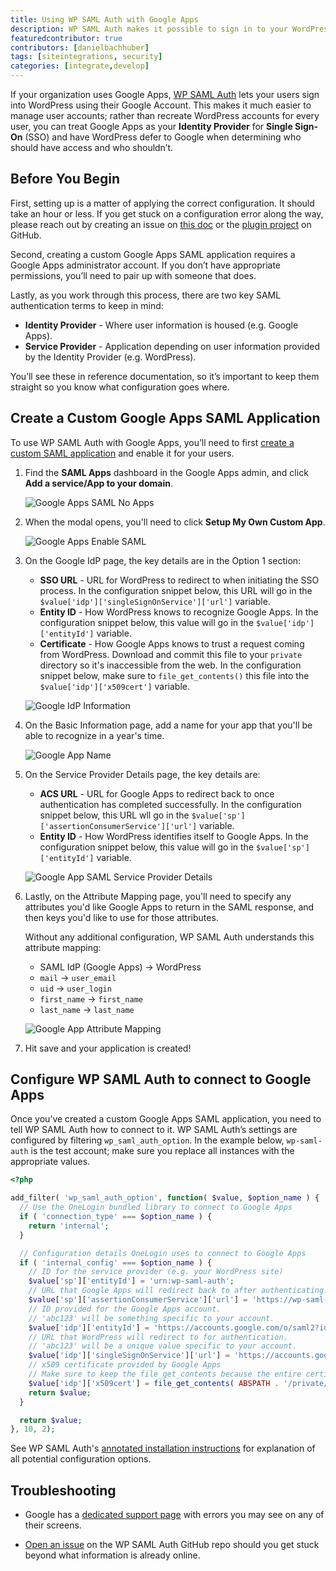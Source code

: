 ```yaml
---
title: Using WP SAML Auth with Google Apps
description: WP SAML Auth makes it possible to sign in to your WordPress site using Google Apps.
featuredcontributor: true
contributors: [danielbachhuber]
tags: [siteintegrations, security]
categories: [integrate,develop]
---
```

If your organization uses Google Apps, [WP SAML Auth](https://wordpress.org/plugins/wp-saml-auth/) lets your users sign into WordPress using their Google Account. This makes it much easier to manage user accounts; rather than recreate WordPress accounts for every user, you can treat Google Apps as your **Identity Provider** for **Single Sign-On** (SSO) and have WordPress defer to Google when determining who should have access and who shouldn’t.

## Before You Begin

First, setting up is a matter of applying the correct configuration. It should take an hour or less. If you get stuck on a configuration error along the way, please reach out by creating an issue on [this doc](https://github.com/pantheon-systems/documentation/issues/new?title=Using%20WP%20SAML%20Auth%20with%20Google%20Apps%20Doc%20Update%20&body=Re%3A%20%5BUsing%20WP%20SAML%20Auth%20with%20Google%20Apps%5D(https%3A%2F%2Fpantheon.io/docs/wordpress-google-sso/)%0A%0APriority%20(Low%E2%80%9A%20Medium%E2%80%9A%20High)%3A%0A%0A%23%23%20Issue%20Description%3A%0A%0A%23%23%20Suggested%20Resolution%20\&labels=fix%20content) or the [plugin project](https://github.com/pantheon-systems/wp-saml-auth) on GitHub.

Second, creating a custom Google Apps SAML application requires a Google Apps administrator account. If you don’t have appropriate permissions, you’ll need to pair up with someone that does.

Lastly, as you work through this process, there are two key SAML authentication terms to keep in mind:

- **Identity Provider** - Where user information is housed (e.g. Google Apps).
- **Service Provider** - Application depending on user information provided by the Identity Provider (e.g. WordPress).

You’ll see these in reference documentation, so it’s important to keep them straight so you know what configuration goes where.


## Create a Custom Google Apps SAML Application
To use WP SAML Auth with Google Apps, you’ll need to first [create a custom SAML application](https://support.google.com/a/answer/6087519) and enable it for your users.

1. Find the **SAML Apps** dashboard in the Google Apps admin, and click **Add a service/App to your domain**.

    ![Google Apps SAML No Apps](../images/wordpress-google-sso/google-admin-saml-apps.png)

2. When the modal opens, you'll need to click **Setup My Own Custom App**.

    ![Google Apps Enable SAML](../images/wordpress-google-sso/enable-sso-for-samle-application.png)

3. On the Google IdP page, the key details are in the Option 1 section:

    * **SSO URL** - URL for WordPress to redirect to when initiating the SSO process. In the configuration snippet below, this URL will go in the `$value['idp']['singleSignOnService']['url']` variable.
    * **Entity ID** - How WordPress knows to recognize Google Apps. In the configuration snippet below, this value will go in the `$value['idp']['entityId']` variable.
    * **Certificate** - How Google Apps knows to trust a request coming from WordPress. Download and commit this file to your `private` directory so it's inaccessible from the web. In the configuration snippet below, make sure to `file_get_contents()` this file into the `$value['idp']['x509cert']` variable.

    ![Google IdP Information](../images/wordpress-google-sso/google-idp-information.png)

4. On the Basic Information page, add a name for your app that you'll be able to recognize in a year's time.

    ![Google App Name](../images/wordpress-google-sso/google-saml-app-name.png)

5. On the Service Provider Details page, the key details are:

    * **ACS URL** - URL for Google Apps to redirect back to once authentication has completed successfully. In the configuration snippet below, this URL wll go in the `$value['sp']['assertionConsumerService']['url']` variable.
    * **Entity ID** - How WordPress identifies itself to Google Apps. In the configuration snippet below, this value will go in the `$value['sp']['entityId']` variable.

    ![Google App SAML Service Provider Details](../images/wordpress-google-sso/service-provider-details.png)

6. Lastly, on the Attribute Mapping page, you'll need to specify any attributes you'd like Google Apps to return in the SAML response, and then keys you'd like to use for those attributes.

    Without any additional configuration, WP SAML Auth understands this attribute mapping:

    * SAML IdP (Google Apps) -> WordPress
    * `mail` -> `user_email`
    * `uid` -> `user_login`
    * `first_name` -> `first_name`
    * `last_name` -> `last_name`

    ![Google App Attribute Mapping](../images/wordpress-google-sso/attribute-mapping.png)

7. Hit save and your application is created!

## Configure WP SAML Auth to connect to Google Apps

Once you’ve created a custom Google Apps SAML application, you need to tell WP SAML Auth how to connect to it. WP SAML Auth’s settings are configured by filtering `wp_saml_auth_option`. In the example below, `wp-saml-auth` is the test account; make sure you replace all instances with the appropriate values.

```php
<?php

add_filter( 'wp_saml_auth_option', function( $value, $option_name ) {
  // Use the OneLogin bundled library to connect to Google Apps
  if ( 'connection_type' === $option_name ) {
    return 'internal';
  }

  // Configuration details OneLogin uses to connect to Google Apps
  if ( 'internal_config' === $option_name ) {
    // ID for the service provider (e.g. your WordPress site)
    $value['sp']['entityId'] = 'urn:wp-saml-auth';
    // URL that Google Apps will redirect back to after authenticating.
    $value['sp']['assertionConsumerService']['url'] = 'https://wp-saml-auth.dev';
    // ID provided for the Google Apps account.
    // 'abc123' will be something specific to your account.
    $value['idp']['entityId'] = 'https://accounts.google.com/o/saml2?idpid=abc123';
    // URL that WordPress will redirect to for authentication.
    // 'abc123' will be a unique value specific to your account.
    $value['idp']['singleSignOnService']['url'] = 'https://accounts.google.com/o/saml2/idp?idpid=abc123';
    // x509 certificate provided by Google Apps
    // Make sure to keep the file_get_contents because the entire certificate needs to be read into memory.
    $value['idp']['x509cert'] = file_get_contents( ABSPATH . '/private/GoogleIDPCertificate-wp-saml-auth.dev.pem' );
    return $value;
  }

  return $value;
}, 10, 2);
```

See WP SAML Auth's [annotated installation instructions](https://github.com/pantheon-systems/wp-saml-auth#installation) for explanation of all potential configuration options.

## Troubleshooting

 - Google has a [dedicated support page](https://support.google.com/a/answer/6301076?hl=en) with errors you may see on any of their screens.

 - [Open an issue](https://github.com/pantheon-systems/wp-saml-auth/issues) on the WP SAML Auth GitHub repo should you get stuck beyond what information is already online.

